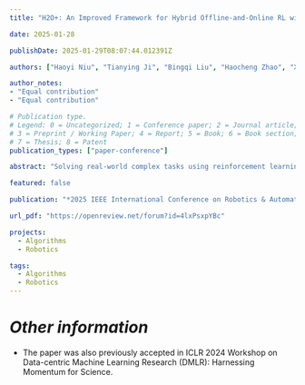 ```yaml
---
title: "H2O+: An Improved Framework for Hybrid Offline-and-Online RL with Dynamics Gaps"

date: 2025-01-28

publishDate: 2025-01-29T08:07:44.012391Z

authors: ["Haoyi Niu", "Tianying Ji", "Bingqi Liu", "Haocheng Zhao", "Xiangyu Zhu", "Jianying Zheng", "Pengfei Huang", "Guyue Zhou", "Jianming Hu", "Xianyuan Zhan"]

author_notes:
- "Equal contribution"
- "Equal contribution"

# Publication type.
# Legend: 0 = Uncategorized; 1 = Conference paper; 2 = Journal article;
# 3 = Preprint / Working Paper; 4 = Report; 5 = Book; 6 = Book section;
# 7 = Thesis; 8 = Patent
publication_types: ["paper-conference"]

abstract: "Solving real-world complex tasks using reinforcement learning (RL) without high-fidelity simulation environments or large amounts of offline data can be quite challenging. Online RL agents trained in imperfect simulation environments can suffer from severe sim-to-real issues. Offline RL approaches although bypass the need for simulators, often pose demanding requirements on the size and quality of the offline datasets. The recently emerged hybrid offline-and-online RL provides an attractive framework that enables joint use of limited offline data and imperfect simulator for transferable policy learning. In this paper, we develop a new algorithm, called H2O+, which offers great flexibility to bridge various choices of offline and online learning methods, while also accounting for dynamics gaps between the real and simulation environment. Through extensive simulation and real-world robotics experiments, we demonstrate superior performance and flexibility over advanced cross-domain online and offline RL algorithms."

featured: false

publication: "*2025 IEEE International Conference on Robotics & Automation (ICRA 2025)*"

url_pdf: "https://openreview.net/forum?id=4lxPsxpYBc"

projects: 
  - Algorithms  
  - Robotics

tags:
  - Algorithms
  - Robotics
---
```

# *Other information*
- The paper was also previously accepted in ICLR 2024 Workshop on Data-centric Machine Learning Research (DMLR): Harnessing Momentum for Science.
